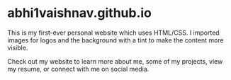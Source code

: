 # abhi1vaishnav.github.io

This is my first-ever personal website which uses HTML/CSS. I imported images for logos and the background with a tint to make the content more visible.

Check out my website to learn more about me, some of my projects, view my resume, or connect with me on social media. 
